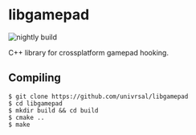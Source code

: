 # libgamepad
![nightly build](https://github.com/univrsal/libgamepad/workflows/nightly%20build/badge.svg)

C++ library for crossplatform gamepad hooking.

## Compiling
```
$ git clone https://github.com/univrsal/libgamepad
$ cd libgamepad
$ mkdir build && cd build
$ cmake ..
$ make
```
